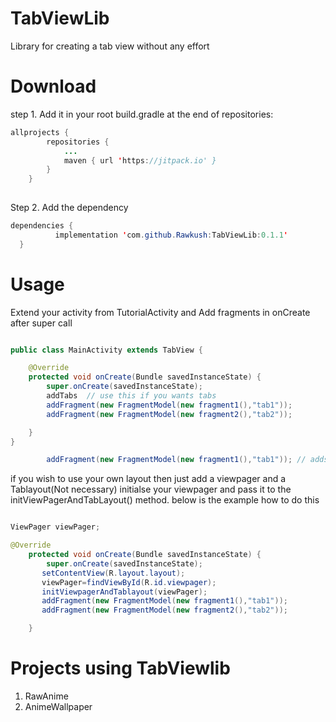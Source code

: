 # TabViewLib

Library for creating a tab view without any effort

# Download

step 1. Add it in your root build.gradle at the end of repositories:
```java
allprojects {
		repositories {
			...
			maven { url 'https://jitpack.io' }
		}
	}
  
  ``` 
  Step 2. Add the dependency
  ```java
  dependencies {
	        implementation 'com.github.Rawkush:TabViewLib:0.1.1'
	}
 ```


# Usage

Extend your activity from TutorialActivity and Add fragments in onCreate after super call

```java

public class MainActivity extends TabView {

    @Override
    protected void onCreate(Bundle savedInstanceState) {
        super.onCreate(savedInstanceState);
        addTabs  // use this if you wants tabs 
        addFragment(new FragmentModel(new fragment1(),"tab1"));
        addFragment(new FragmentModel(new fragment2(),"tab2"));

	}
}
```
```java
        addFragment(new FragmentModel(new fragment1(),"tab1")); // adds fragment and create View
```

if you wish to use your own layout then just add a viewpager and a Tablayout(Not necessary)
initialse your viewpager and pass it to the initViewPagerAndTabLayout() method.
below is the example how to do this
```java

ViewPager viewPager;

@Override
    protected void onCreate(Bundle savedInstanceState) {
        super.onCreate(savedInstanceState);
       setContentView(R.layout.layout);
       viewPager=findViewById(R.id.viewpager);
       initViewpagerAndTablayout(viewPager);
       addFragment(new FragmentModel(new fragment1(),"tab1"));
       addFragment(new FragmentModel(new fragment2(),"tab2"));

    }

```

# Projects using TabViewlib

1. RawAnime
2. AnimeWallpaper
